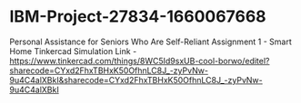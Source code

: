 # IBM-Project-27834-1660067668
Personal Assistance for Seniors Who Are Self-Reliant
Assignment 1 - Smart Home Tinkercad Simulation Link - https://www.tinkercad.com/things/8WC5Id9sxUB-cool-borwo/editel?sharecode=CYxd2FhxTBHxK50OfhnLC8J_-zyPvNw-9u4C4alXBkI&sharecode=CYxd2FhxTBHxK50OfhnLC8J_-zyPvNw-9u4C4alXBkI
